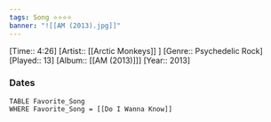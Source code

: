 ```yaml
---
tags: Song ⭐⭐⭐⭐ 
banner: "![[AM (2013).jpg]]"
---
```

[Time:: 4:26]
[Artist:: [[Arctic Monkeys]] ]
[Genre:: Psychedelic Rock]
[Played:: 13]
[Album:: [[AM (2013)]]]
[Year:: 2013]
### Dates
````dataview
TABLE Favorite_Song
WHERE Favorite_Song = [[Do I Wanna Know]]
````